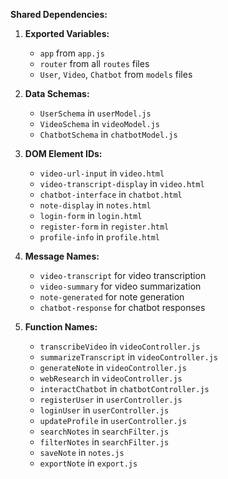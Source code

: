 **Shared Dependencies:**

1. **Exported Variables:** 
   - `app` from `app.js`
   - `router` from all `routes` files
   - `User`, `Video`, `Chatbot` from `models` files

2. **Data Schemas:** 
   - `UserSchema` in `userModel.js`
   - `VideoSchema` in `videoModel.js`
   - `ChatbotSchema` in `chatbotModel.js`

3. **DOM Element IDs:** 
   - `video-url-input` in `video.html`
   - `video-transcript-display` in `video.html`
   - `chatbot-interface` in `chatbot.html`
   - `note-display` in `notes.html`
   - `login-form` in `login.html`
   - `register-form` in `register.html`
   - `profile-info` in `profile.html`

4. **Message Names:** 
   - `video-transcript` for video transcription
   - `video-summary` for video summarization
   - `note-generated` for note generation
   - `chatbot-response` for chatbot responses

5. **Function Names:** 
   - `transcribeVideo` in `videoController.js`
   - `summarizeTranscript` in `videoController.js`
   - `generateNote` in `videoController.js`
   - `webResearch` in `videoController.js`
   - `interactChatbot` in `chatbotController.js`
   - `registerUser` in `userController.js`
   - `loginUser` in `userController.js`
   - `updateProfile` in `userController.js`
   - `searchNotes` in `searchFilter.js`
   - `filterNotes` in `searchFilter.js`
   - `saveNote` in `notes.js`
   - `exportNote` in `export.js`